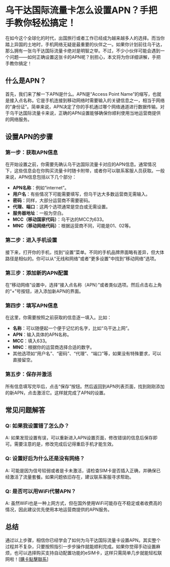 # 乌干达国际流量卡怎么设置APN？手把手教你轻松搞定！

在如今这个全球化的时代，出国旅行或者工作已经成为越来越多人的选择。而当你踏上异国的土地时，手机网络无疑是最重要的伙伴之一。如果你计划前往乌干达，那么拥有一张乌干达国际流量卡绝对是明智之举。不过，不少小伙伴可能会遇到一个问题——如何正确设置这张卡的APN呢？别担心，本文将为你详细讲解，手把手教你搞定！

## 什么是APN？

首先，我们来了解一下APN是什么。APN是“Access Point Name”的缩写，也就是接入点名称。它是手机连接到移动网络时需要输入的关键信息之一，相当于网络的“身份证”。简单来说，APN决定了你的手机通过哪个网络通道进行数据传输。对于乌干达国际流量卡来说，正确的APN设置能够确保你顺利使用当地运营商提供的网络服务。

## 设置APN的步骤

### 第一步：获取APN信息
在开始设置之前，你需要先确认乌干达国际流量卡对应的APN信息。通常情况下，这些信息会在你购买流量卡时随卡附带，或者你可以联系客服人员获取。一般来说，APN信息包括以下几个部分：
- **APN名称**：例如“internet”。
- **用户名**：有些情况下可能需要填写，但乌干达大多数运营商无需输入。
- **密码**：同样，大部分运营商不需要密码。
- **代理、端口**：这两个选项通常是空白或无需设置。
- **服务器地址**：一般为空白。
- **MCC（移动国家代码）**：乌干达的MCC为633。
- **MNC（移动网络代码）**：根据运营商不同，可能是01、02等。

### 第二步：进入手机设置
接下来，打开你的手机，找到“设置”菜单。不同的手机品牌界面略有差异，但大体路径是相似的。你可以从“无线和网络”或者“更多设置”中找到“移动网络”选项。

### 第三步：添加新的APN配置
在“移动网络”设置中，选择“接入点名称（APN）”或者类似选项。然后点击右上角的“+”号按钮，进入添加新APN的界面。

### 第四步：填写APN信息
在这里，你需要按照之前获取的信息逐一填入。比如：
- **名称**：可以随便起一个便于记忆的名字，比如“乌干达上网”。
- **APN**：输入具体的APN名称。
- **MCC**：填入633。
- **MNC**：根据你的运营商选择合适的数字。
- 其他选项如“用户名”、“密码”、“代理”、“端口”等，如果没有特殊要求，可以直接留空。

### 第五步：保存并激活
所有信息填写完毕后，点击“保存”按钮。然后返回到APN列表页面，找到刚刚添加的新APN，点击激活它。这样就完成了APN的设置。

## 常见问题解答

### Q: 如果我设置错了怎么办？
A: 如果发现设置有误，可以重新进入APN设置页面，修改错误的信息后保存即可。需要注意的是，修改完成后记得重启手机才能生效。

### Q: 设置好后为什么还是没有网络？
A: 可能是因为信号较弱或者是卡未激活，请检查SIM卡是否插入正确，并确保已经激活了流量套餐。如果问题依旧存在，建议联系客服寻求帮助。

### Q: 是否可以用WiFi代替APN？
A: 虽然WiFi也是一种上网方式，但在国外使用WiFi可能存在不稳定或者收费高的情况，因此建议优先使用本地运营商提供的APN服务。

## 总结

通过以上步骤，相信你已经学会了如何为乌干达国际流量卡设置APN。其实整个过程并不复杂，只要按照指引一步步操作就能顺利完成。如果你觉得手动设置麻烦，也可以选择购买支持自动配置功能的eSIM卡，这样只需简单几步就能轻松联网啦！[[購卡點擊聯系](https://t.me/s/esim1088)]